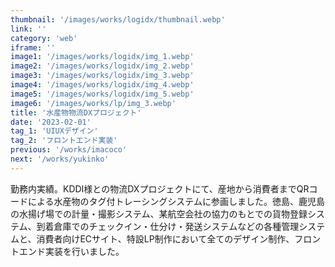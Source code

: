 ```yaml
---
thumbnail: '/images/works/logidx/thumbnail.webp'
link: ''
category: 'web'
iframe: ''
image1: '/images/works/logidx/img_1.webp'
image2: '/images/works/logidx/img_2.webp'
image3: '/images/works/logidx/img_3.webp'
image4: '/images/works/logidx/img_4.webp'
image5: '/images/works/logidx/img_5.webp'
image6: '/images/works/lp/img_3.webp'
title: '水産物物流DXプロジェクト'
date: '2023-02-01'
tag_1: 'UIUXデザイン'
tag_2: 'フロントエンド実装'
previous: '/works/imacoco'
next: '/works/yukinko'
---
```


勤務内実績。KDDI様との物流DXプロジェクトにて、産地から消費者までQRコードによる水産物のタグ付トレーシングシステムに参画しました。徳島、鹿児島の水揚げ場での計量・撮影システム、某航空会社の協力のもとでの貨物登録システム、到着倉庫でのチェックイン・仕分け・発送システムなどの各種管理システムと、消費者向けECサイト、特設LP制作において全てのデザイン制作、フロントエンド実装を行いました。